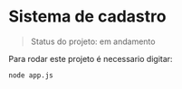 <h1>Sistema de cadastro</h1>

>Status do projeto: em andamento

Para rodar este projeto é necessario digitar:

```
node app.js
```
